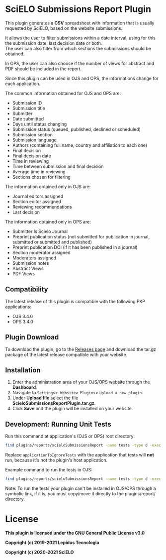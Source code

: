 # SciELO Submissions Report Plugin

This plugin generates a **CSV** spreadsheet with information that is  usually requested by SciELO, based on the website submissions.

It allows the user to filter submissions within a date interval, using for this the submission date, last decision date or both. \
The user can also filter from which sections the submissions should be obtained.

In OPS, the user can also choose if the number of views for abstract and PDF should be included in the report.

Since this plugin can be used in OJS and OPS, the informations change for each application.

The common information obtained for OJS and OPS are:
- Submission ID
- Submission title
- Submitter
- Date submitted
- Days until status changing
- Submission status (queued, published, declined or scheduled)
- Submission section
- Submission language
- Authors (containing full name, country and affiliation to each one)
- Final decision
- Final decision date
- Time in reviewing
- Time between submission and final decision
- Average time in reviewing
- Sections chosen for filtering

The information obtained only in OJS are:
- Journal editors assigned
- Section editor assigned
- Reviewing recommendations
- Last decision

The information obtained only in OPS are:
- Submitter Is Scielo Journal
- Preprint publication status (not submitted for publication in journal, submitted or submitted and published)
- Preprint publication DOI (if it has been published in a journal)
- Section moderator assigned
- Moderators assigned
- Submission notes
- Abstract Views
- PDF Views


## Compatibility

The latest release of this plugin is compatible with the following PKP applications:

* OJS 3.4.0
* OPS 3.4.0


## Plugin Download

To download the plugin, go to the [Releases page](https://github.com/lepidus/scieloSubmissionsReport/releases) and download the tar.gz package of the latest release compatible with your website.

## Installation

1. Enter the administration area of ​​your OJS/OPS website through the __Dashboard__.
2. Navigate to `Settings`>` Website`> `Plugins`> `Upload a new plugin`.
3. Under __Upload file__ select the file __ScieloSubmissionsReportPlugin.tar.gz__.
4. Click __Save__ and the plugin will be installed on your website.

## Development: Running Unit Tests

Run this command at application's (OJS or OPS) root directory:

``` bash
find plugins/reports/scieloSubmissionsReport -name tests -type d -exec php lib/pkp/lib/vendor/phpunit/phpunit/phpunit --configuration lib/pkp/tests/phpunit-env2.xml --exclude-group applicationToIgnoreTests -v "{}" ";"
```

Replace `applicationToIgnoreTests` with the application that tests will **not** run, because it's not the plugin's host application.

Example command to run the tests in OJS:

``` bash
find plugins/reports/scieloSubmissionsReport -name tests -type d -exec php lib/pkp/lib/vendor/phpunit/phpunit/phpunit --configuration lib/pkp/tests/phpunit-env2.xml --exclude-group OPS -v "{}" ";"
```

Note: To run the tests your plugin can't be installed in OJS/OPS through a symbolic link,
if it is, you must copy/move it directly to the plugins/report/ directory.

# License
__This plugin is licensed under the GNU General Public License v3.0__

__Copyright (c) 2019-2021 Lepidus Tecnologia__

__Copyright (c) 2020-2021 SciELO__
